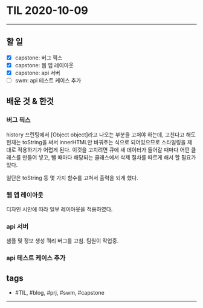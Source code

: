 # TIL 2020-10-09

--------------------------

## 할 일
- [x] capstone: 버그 픽스
- [x] capstone: 웹 앱 레이아웃
- [x] capstone: api 서버
- [ ] swm: api 테스트 케이스 추가

## 배운 것 & 한것

### 버그 픽스

history 프린팅에서 [Object object]라고 나오는 부분을 고쳐야 하는데, 고친다고 해도 현재는 toString을 써서 innerHTML만 바꿔주는 식으로 되어있으므로 스타일링을 제대로 적용하기가 어렵게 된다.
이것을 고치려면 큐에 새 데이터가 들어갈 때마다 어떤 클래스를 만들어 넣고, 뺄 때마다 해당되는 클래스에서 삭제 절차를 따르게 해서 할 필요가 있다.

일단은 toString 등 몇 가지 함수를 고쳐서 출력을 되게 했다.




### 웹 앱 레이아웃

디자인 시안에 따라 일부 레이아웃을 적용하였다.


### api 서버

샘플 및 정보 생성 쿼리 버그를 고침.
팀원이 작업중.


### api 테스트 케이스 추가




## tags
- \#TIL, \#blog, \#prj, \#swm, \#capstone

--------------------------